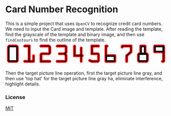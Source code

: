 # Card Number Recognition

This is a simple project that uses `OpenCV` to recognize credit card numbers. We need to input the Card image and template.
After reading the template, find the grayscale of the template and binary image, and then use `findContours` to find the outline of the template.
![template_reco](https://raw.githubusercontent.com/MeloShen/Card-number-recognition/main/_output/template-reco.png)

Then the target picture line operation, first the target picture line gray, and then use 'top hat' for the target picture line gray ha, eliminate interference, highlight details.



### License
[MIT](https://choosealicense.com/licenses/mit/)